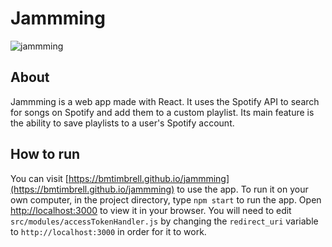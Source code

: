 # Jammming

![jammming](https://github.com/BMTimbrell/jammming/assets/97784102/a47edc3f-f619-4015-92ed-01d586881610)

## About

Jammming is a web app made with React. It uses the Spotify API to search for songs on Spotify
and add them to a custom playlist. Its main feature is the ability to save playlists to a user's Spotify account.

## How to run

You can visit [https://bmtimbrell.github.io/jammming](https://bmtimbrell.github.io/jammming) to use the app.
To run it on your own computer, in the project directory, type `npm start` to run the app. Open [http://localhost:3000](http://localhost:3000) to view it in your browser. You will need to edit `src/modules/accessTokenHandler.js` by changing the `redirect_uri` variable to `http://localhost:3000` in order for it to work.


